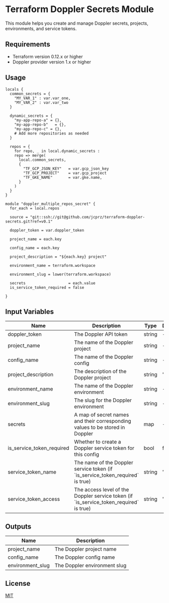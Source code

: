 # Terraform Doppler Secrets Module

This module helps you create and manage Doppler secrets, projects, environments, and service tokens.

## Requirements

- Terraform version 0.12.x or higher
- Doppler provider version 1.x or higher

## Usage

```hcl
locals {
  common_secrets = {
    "MY_VAR_1" : var.var_one,
    "MY_VAR_2" : var.var_two
  }

  dynamic_secrets = {
    "my-app-repo-a" = {},
    "my-app-repo-b"   = {},
    "my-app-repo-c" = {},
    # Add more repositories as needed
  }

  repos = {
    for repo, _ in local.dynamic_secrets :
    repo => merge(
      local.common_secrets,
      {
        "TF_GCP_JSON_KEY"   = var.gcp_json_key
        "TF_GCP_PROJECT"    = var.gcp_project
        "TF_GKE_NAME"       = var.gke.name,
      }
    )
  }
}

module "doppler_multiple_repos_secret" {
  for_each = local.repos

  source = "git::ssh://git@github.com/jcprz/terraform-doppler-secrets.git?ref=v0.1"

  doppler_token = var.doppler_token

  project_name = each.key

  config_name = each.key

  project_description = "${each.key} project"

  environment_name = terraform.workspace

  environment_slug = lower(terraform.workspace)

  secrets                   = each.value
  is_service_token_required = false

}
```

## Input Variables

| Name                      | Description                                                                       | Type   | Default | Required |
|---------------------------|-----------------------------------------------------------------------------------|--------|---------|----------|
| doppler_token             | The Doppler API token                                                             | string | -       | yes      |
| project_name              | The name of the Doppler project                                                   | string | -       | yes      |
| config_name               | The name of the Doppler config                                                    | string | -       | yes      |
| project_description       | The description of the Doppler project                                            | string | ""      | no       |
| environment_name          | The name of the Doppler environment                                               | string | -       | yes      |
| environment_slug          | The slug for the Doppler environment                                              | string | -       | yes      |
| secrets                   | A map of secret names and their corresponding values to be stored in Doppler      | map    | -       | yes      |
| is_service_token_required | Whether to create a Doppler service token for this config                         | bool   | false   | no       |
| service_token_name        | The name of the Doppler service token (if \`is_service_token_required\` is true)    | string | ""      | no       |
| service_token_access      | The access level of the Doppler service token (if \`is_service_token_required\` is true) | string | "read"  | no       |

## Outputs

| Name            | Description                      |
|-----------------|----------------------------------|
| project_name    | The Doppler project name         |
| config_name     | The Doppler config name          |
| environment_slug| The Doppler environment slug     |

## License

[MIT](LICENSE)
